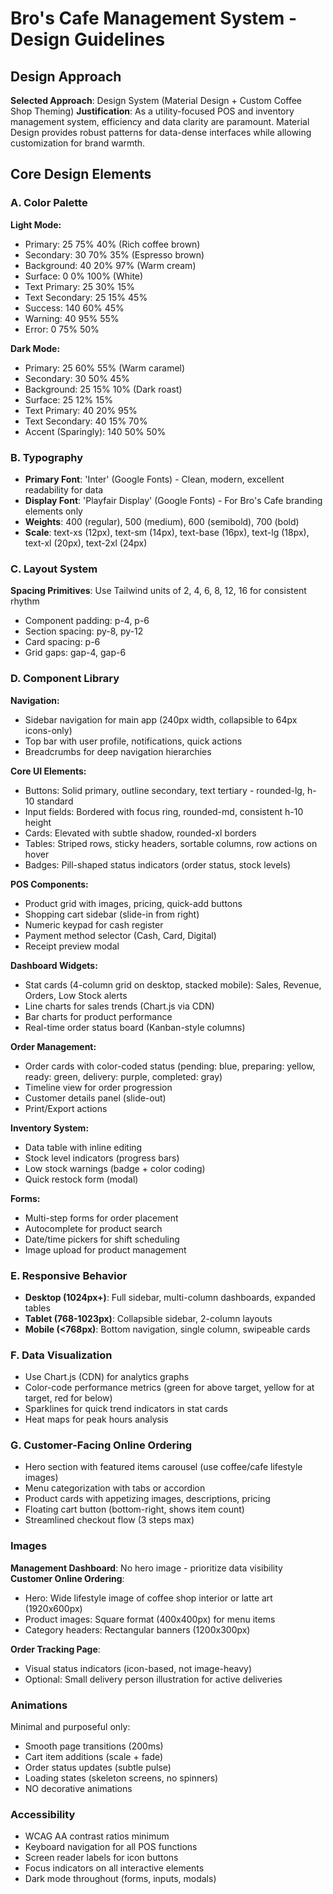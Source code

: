 # Bro's Cafe Management System - Design Guidelines

## Design Approach
**Selected Approach**: Design System (Material Design + Custom Coffee Shop Theming)
**Justification**: As a utility-focused POS and inventory management system, efficiency and data clarity are paramount. Material Design provides robust patterns for data-dense interfaces while allowing customization for brand warmth.

## Core Design Elements

### A. Color Palette

**Light Mode:**
- Primary: 25 75% 40% (Rich coffee brown)
- Secondary: 30 70% 35% (Espresso brown)
- Background: 40 20% 97% (Warm cream)
- Surface: 0 0% 100% (White)
- Text Primary: 25 30% 15%
- Text Secondary: 25 15% 45%
- Success: 140 60% 45%
- Warning: 40 95% 55%
- Error: 0 75% 50%

**Dark Mode:**
- Primary: 25 60% 55% (Warm caramel)
- Secondary: 30 50% 45%
- Background: 25 15% 10% (Dark roast)
- Surface: 25 12% 15%
- Text Primary: 40 20% 95%
- Text Secondary: 40 15% 70%
- Accent (Sparingly): 140 50% 50%

### B. Typography
- **Primary Font**: 'Inter' (Google Fonts) - Clean, modern, excellent readability for data
- **Display Font**: 'Playfair Display' (Google Fonts) - For Bro's Cafe branding elements only
- **Weights**: 400 (regular), 500 (medium), 600 (semibold), 700 (bold)
- **Scale**: text-xs (12px), text-sm (14px), text-base (16px), text-lg (18px), text-xl (20px), text-2xl (24px)

### C. Layout System
**Spacing Primitives**: Use Tailwind units of 2, 4, 6, 8, 12, 16 for consistent rhythm
- Component padding: p-4, p-6
- Section spacing: py-8, py-12
- Card spacing: p-6
- Grid gaps: gap-4, gap-6

### D. Component Library

**Navigation:**
- Sidebar navigation for main app (240px width, collapsible to 64px icons-only)
- Top bar with user profile, notifications, quick actions
- Breadcrumbs for deep navigation hierarchies

**Core UI Elements:**
- Buttons: Solid primary, outline secondary, text tertiary - rounded-lg, h-10 standard
- Input fields: Bordered with focus ring, rounded-md, consistent h-10 height
- Cards: Elevated with subtle shadow, rounded-xl borders
- Tables: Striped rows, sticky headers, sortable columns, row actions on hover
- Badges: Pill-shaped status indicators (order status, stock levels)

**POS Components:**
- Product grid with images, pricing, quick-add buttons
- Shopping cart sidebar (slide-in from right)
- Numeric keypad for cash register
- Payment method selector (Cash, Card, Digital)
- Receipt preview modal

**Dashboard Widgets:**
- Stat cards (4-column grid on desktop, stacked mobile): Sales, Revenue, Orders, Low Stock alerts
- Line charts for sales trends (Chart.js via CDN)
- Bar charts for product performance
- Real-time order status board (Kanban-style columns)

**Order Management:**
- Order cards with color-coded status (pending: blue, preparing: yellow, ready: green, delivery: purple, completed: gray)
- Timeline view for order progression
- Customer details panel (slide-out)
- Print/Export actions

**Inventory System:**
- Data table with inline editing
- Stock level indicators (progress bars)
- Low stock warnings (badge + color coding)
- Quick restock form (modal)

**Forms:**
- Multi-step forms for order placement
- Autocomplete for product search
- Date/time pickers for shift scheduling
- Image upload for product management

### E. Responsive Behavior
- **Desktop (1024px+)**: Full sidebar, multi-column dashboards, expanded tables
- **Tablet (768-1023px)**: Collapsible sidebar, 2-column layouts
- **Mobile (<768px)**: Bottom navigation, single column, swipeable cards

### F. Data Visualization
- Use Chart.js (CDN) for analytics graphs
- Color-code performance metrics (green for above target, yellow for at target, red for below)
- Sparklines for quick trend indicators in stat cards
- Heat maps for peak hours analysis

### G. Customer-Facing Online Ordering
- Hero section with featured items carousel (use coffee/cafe lifestyle images)
- Menu categorization with tabs or accordion
- Product cards with appetizing images, descriptions, pricing
- Floating cart button (bottom-right, shows item count)
- Streamlined checkout flow (3 steps max)

### Images
**Management Dashboard**: No hero image - prioritize data visibility
**Customer Online Ordering**: 
- Hero: Wide lifestyle image of coffee shop interior or latte art (1920x600px)
- Product images: Square format (400x400px) for menu items
- Category headers: Rectangular banners (1200x300px)

**Order Tracking Page**:
- Visual status indicators (icon-based, not image-heavy)
- Optional: Small delivery person illustration for active deliveries

### Animations
Minimal and purposeful only:
- Smooth page transitions (200ms)
- Cart item additions (scale + fade)
- Order status updates (subtle pulse)
- Loading states (skeleton screens, no spinners)
- NO decorative animations

### Accessibility
- WCAG AA contrast ratios minimum
- Keyboard navigation for all POS functions
- Screen reader labels for icon buttons
- Focus indicators on all interactive elements
- Dark mode throughout (forms, inputs, modals)